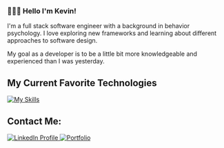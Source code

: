 ### 🙋🏻‍♂️ Hello I'm Kevin!
I'm a full stack software engineer with a background in behavior psychology. I love exploring new frameworks and learning about different approaches to software design. 

My goal as a developer is to be a little bit more knowledgeable and experienced than I was yesterday.

## My Current Favorite Technologies
[![My Skills](https://skillicons.dev/icons?i=ts,react,java,py,nodejs,postgres)](https://skillicons.dev)


## Contact Me: 
<a href="https://www.linkedin.com/in/kevin-baik-311438193/" target="_blank">
<img src="https://img.shields.io/badge/LinkedIn-0077B5?style=for-the-badge&logo=linkedin&logoColor=white" alt="LinkedIn Profile">
</a> 

<a href="https://kevinbaik.com/" target="_blank">
<img src="https://img.shields.io/badge/Portfolio-255E63?style=for-the-badge&logo=About.me&logoColor=white" alt="Portfolio">
</a> 
